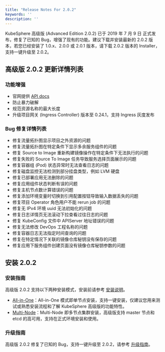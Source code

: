```yaml
---
title: "Release Notes For 2.0.2"
keywords: ''
description: ''
---
```


KubeSphere 高级版 (Advanced Edition 2.0.2) 已于 2019 年 7 月 9 日 正式发布，修复了已知的 Bug，增强了现有的功能。建议下载并安装最新的 2.0.2 版本，若您已经安装了 1.0.x、2.0.0 或 2.0.1 版本，请下载 2.0.2 版本的 Installer，支持一键升级至 2.0.2。

## 高级版 2.0.2 更新详情列表

### 功能增强

- 官网提供 [API docs](https://docs.kubesphere.io/advanced-v2.0/zh-CN/api-reference/api-docs/)
- 防止暴力破解
- 规范资源名称的最大长度
- 升级项目网关 (Ingress Controller) 版本至 0.24.1，支持 Ingress 灰度发布

### Bug 修复详情列表  

- 修复流量拓扑图显示项目之外资源的问题  
- 修复流量拓扑图在特定条件下显示多余服务组件的问题  
- 修复 Source to Image 重新构建镜像操作在特定条件下无法执行的问题  
- 修复失败的 Source To Image 任务导致服务选择页面展示的问题
- 修复容器组 (Pod) 状态异常时无法查看日志的问题   
- 修复磁盘监控无法检测到部分挂盘类型，例如 LVM 硬盘
- 修复已部署应用无法删除的问题  
- 修复应用组件状态判断有误的问题  
- 修复主机节点数计算错误的问题  
- 修复添加环境变量时切换到引用配置按钮导致输入数据丢失的问题  
- 修复项目 Operator 角色用户不能 rerun job 的问题  
- 修复无 IPv4 环境 uuid 无法初始化的问题  
- 修复日志详情页无法滚动下拉查看过往日志的问题  
- 修复 KubeConfig 文件中 APIServer 地址错误的问题  
- 修复无法修改 DevOps 工程名称的问题  
- 修复容器日志无法指定时间查询的问题  
- 修复在特定情况下关联的镜像仓库秘钥没有保存的问题  
- 修复应用下服务组件创建页面没有镜像仓库秘钥参数的问题  

## 安装 2.0.2

### 安装指南

高级版 2.0.2 支持以下两种安装模式，安装前请参考 [安装说明](../../installation/intro)。

- [All-in-One](../../installation/all-in-one)：All-in-One 模式即单节点安装，支持一键安装，仅建议您用来测试或熟悉安装流程和了解 KubeSphere 高级版的功能特性。
- [Multi-Node](../../installation/multi-node)：Multi-Node 即多节点集群安装，高级版支持 master 节点和 etcd 的高可用，支持在正式环境安装和使用。

### 升级指南

高级版 2.0.2 修复了已知的 Bug，支持一键升级至 2.0.2，请参考 [升级指南](../../installation/upgrade)。